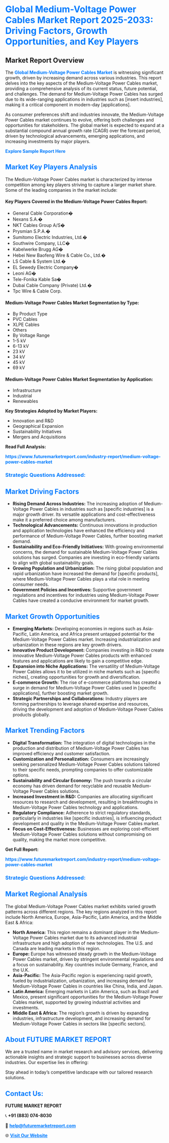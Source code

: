 <h1 style="color: #007BFF;">Global Medium-Voltage Power Cables Market Report 2025-2033: Driving Factors, Growth Opportunities, and Key Players</h1>

<section id="overview">
<h2>Market Report Overview</h2>
<p>The <a href="https://www.futuremarketreport.com/industry-report/medium-voltage-power-cables-market" style="color: #007BFF; text-decoration: none;"><strong>Global Medium-Voltage Power Cables Market</strong></a> is witnessing significant growth, driven by increasing demand across various industries. This report delves into the key aspects of the Medium-Voltage Power Cables market, providing a comprehensive analysis of its current status, future potential, and challenges. The demand for Medium-Voltage Power Cables has surged due to its wide-ranging applications in industries such as [insert industries], making it a critical component in modern-day [applications].</p>
<p>As consumer preferences shift and industries innovate, the Medium-Voltage Power Cables market continues to evolve, offering both challenges and opportunities for stakeholders. The global market is expected to expand at a substantial compound annual growth rate (CAGR) over the forecast period, driven by technological advancements, emerging applications, and increasing investments by major players.</p>
</section>

<section id="overview">
<p><a href="https://www.futuremarketreport.com/request-sample/reportId=102300" style="color: #007BFF; text-decoration: none;"><strong>Explore Sample Report Here</strong></a></p>
</section>

<section id="key-players">
<h2 style="color: #007BFF;">Market Key Players Analysis</h2>
<p>The Medium-Voltage Power Cables market is characterized by intense competition among key players striving to capture a larger market share. Some of the leading companies in the market include:</p>
<h4>Key Players Covered in the Medium-Voltage Power Cables Report:</h4>
<ul><li>General Cable Corporation�</li><li>Nexans S.A.�</li><li>NKT Cables Group A/S�</li><li>Prysmian S.P.A.�</li><li>Sumitomo Electric Industries, Ltd.�</li><li>Southwire Company, LLC�</li><li>Kabelwerke Brugg AG�</li><li>Hebei New Baofeng Wire &amp; Cable Co., Ltd.�</li><li>LS Cable &amp; System Ltd.�</li><li>EL Sewedy Electric Company�</li><li>Leoni AG�</li><li>Tele-Fonika Kable Sa�</li><li>Dubai Cable Company (Private) Ltd.�</li><li>Tpc Wire &amp; Cable Corp.</li></ul>
<h4>Medium-Voltage Power Cables Market Segmentation by Type:</h4>
<ul><li>By Product Type</li><li>PVC Cables</li><li>XLPE Cables</li><li>Others</li><li>By Voltage Range</li><li>1-5 kV</li><li>6-13 kV</li><li>23 kV</li><li>34 kV</li><li>45 kV</li><li>69 kV</li></ul>

<h4>Medium-Voltage Power Cables Market Segmentation by Application:</h4>
<ul><li>Infrastructure</li><li>Industrial</li><li>Renewables</li></ul>
<p><strong>Key Strategies Adopted by Market Players:</strong></p>
<ul>
<li>Innovation and R&D</li>
<li>Geographical Expansion</li>
<li>Sustainability Initiatives</li>
<li>Mergers and Acquisitions</li>
</ul>
</section>

<section>
<p><strong>Read Full Analysis: </strong></p><a href="https://www.futuremarketreport.com/industry-report/medium-voltage-power-cables-market" style="color: #007BFF; text-decoration: none;"><strong>https://www.futuremarketreport.com/industry-report/medium-voltage-power-cables-market</strong></a>
<h3 style="color: #007BFF;">Strategic Questions Addressed:</h3>
</section>

<section id="driving-factors">
<h2 style="color: #007BFF;">Market Driving Factors</h2>
<ul>
<li><strong>Rising Demand Across Industries:</strong> The increasing adoption of Medium-Voltage Power Cables in industries such as [specific industries] is a major growth driver. Its versatile applications and cost-effectiveness make it a preferred choice among manufacturers.</li>
<li><strong>Technological Advancements:</strong> Continuous innovations in production and application technologies have enhanced the efficiency and performance of Medium-Voltage Power Cables, further boosting market demand.</li>
<li><strong>Sustainability and Eco-Friendly Initiatives:</strong> With growing environmental concerns, the demand for sustainable Medium-Voltage Power Cables solutions has surged. Companies are investing in eco-friendly variants to align with global sustainability goals.</li>
<li><strong>Growing Population and Urbanization:</strong> The rising global population and rapid urbanization have increased the demand for [specific products], where Medium-Voltage Power Cables plays a vital role in meeting consumer needs.</li>
<li><strong>Government Policies and Incentives:</strong> Supportive government regulations and incentives for industries using Medium-Voltage Power Cables have created a conducive environment for market growth.</li>
</ul>
</section>

<section id="growth-opportunities">
<h2 style="color: #007BFF;">Market Growth Opportunities</h2>
<ul>
<li><strong>Emerging Markets:</strong> Developing economies in regions such as Asia-Pacific, Latin America, and Africa present untapped potential for the Medium-Voltage Power Cables market. Increasing industrialization and urbanization in these regions are key growth drivers.</li>
<li><strong>Innovative Product Development:</strong> Companies investing in R&D to create innovative Medium-Voltage Power Cables products with enhanced features and applications are likely to gain a competitive edge.</li>
<li><strong>Expansion into Niche Applications:</strong> The versatility of Medium-Voltage Power Cables allows it to be utilized in niche markets such as [specific niches], creating opportunities for growth and diversification.</li>
<li><strong>E-commerce Growth:</strong> The rise of e-commerce platforms has created a surge in demand for Medium-Voltage Power Cables used in [specific applications], further boosting market growth.</li>
<li><strong>Strategic Partnerships and Collaborations:</strong> Industry players are forming partnerships to leverage shared expertise and resources, driving the development and adoption of Medium-Voltage Power Cables products globally.</li>
</ul>
</section>

<section id="trending-factors">
<h2 style="color: #007BFF;">Market Trending Factors</h2>
<ul>
<li><strong>Digital Transformation:</strong> The integration of digital technologies in the production and distribution of Medium-Voltage Power Cables has improved efficiency and customer satisfaction.</li>
<li><strong>Customization and Personalization:</strong> Consumers are increasingly seeking personalized Medium-Voltage Power Cables solutions tailored to their specific needs, prompting companies to offer customizable options.</li>
<li><strong>Sustainability and Circular Economy:</strong> The push towards a circular economy has driven demand for recyclable and reusable Medium-Voltage Power Cables solutions.</li>
<li><strong>Increased Investment in R&D:</strong> Companies are allocating significant resources to research and development, resulting in breakthroughs in Medium-Voltage Power Cables technology and applications.</li>
<li><strong>Regulatory Compliance:</strong> Adherence to strict regulatory standards, particularly in industries like [specific industries], is influencing product development and quality in the Medium-Voltage Power Cables market.</li>
<li><strong>Focus on Cost-Effectiveness:</strong> Businesses are exploring cost-efficient Medium-Voltage Power Cables solutions without compromising on quality, making the market more competitive.</li>
</ul>
</section>

<section>
<p><strong>Get Full Report: </strong></p><a href="https://www.futuremarketreport.com/industry-report/medium-voltage-power-cables-market" style="color: #007BFF; text-decoration: none;"><strong>https://www.futuremarketreport.com/industry-report/medium-voltage-power-cables-market</strong></a>
<h3 style="color: #007BFF;">Strategic Questions Addressed:</h3>
</section>


<section id="regional-analysis">
<h2 style="color: #007BFF;">Market Regional Analysis</h2>
<p>The global Medium-Voltage Power Cables market exhibits varied growth patterns across different regions. The key regions analyzed in this report include North America, Europe, Asia-Pacific, Latin America, and the Middle East & Africa:</p>
<ul>
<li><strong>North America:</strong> This region remains a dominant player in the Medium-Voltage Power Cables market due to its advanced industrial infrastructure and high adoption of new technologies. The U.S. and Canada are leading markets in this region.</li>
<li><strong>Europe:</strong> Europe has witnessed steady growth in the Medium-Voltage Power Cables market, driven by stringent environmental regulations and a focus on sustainability. Key countries include Germany, France, and the U.K.</li>
<li><strong>Asia-Pacific:</strong> The Asia-Pacific region is experiencing rapid growth, fueled by industrialization, urbanization, and increasing demand for Medium-Voltage Power Cables in countries like China, India, and Japan.</li>
<li><strong>Latin America:</strong> Emerging markets in Latin America, such as Brazil and Mexico, present significant opportunities for the Medium-Voltage Power Cables market, supported by growing industrial activities and investments.</li>
<li><strong>Middle East & Africa:</strong> The region’s growth is driven by expanding industries, infrastructure development, and increasing demand for Medium-Voltage Power Cables in sectors like [specific sectors].</li>
</ul>
</section>

<footer>
<h2 style="color: #007BFF;">About FUTURE MARKET REPORT</h2>
<p>We are a trusted name in market research and advisory services, delivering actionable insights and strategic support to businesses across diverse industries. Our expertise lies in offering:</p>

<p>Stay ahead in today’s competitive landscape with our tailored research solutions.</p>

<h2 style="color: #007BFF;">Contact Us:</h2>
<p><strong>FUTURE MARKET REPORT</strong></p>
<p>📞 <strong>+91 (883) 074-8030</strong></p>
<p>📧 <strong><a href="mailto:help@futuremarketreport.com" style="color: #007BFF;">help@futuremarketreport.com</a></strong></p>
<p>🌐 <strong><a href="https://www.futuremarketreport.com/" style="color: #007BFF;">Visit Our Website</a></strong></p>
</footer>